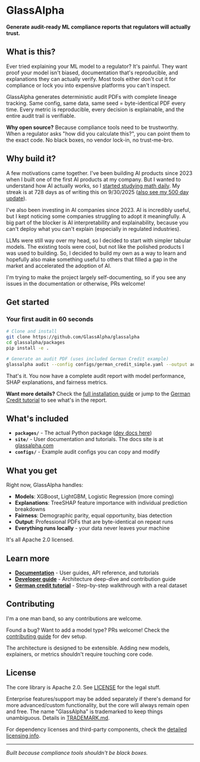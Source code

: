 # GlassAlpha

**Generate audit-ready ML compliance reports that regulators will actually trust.**

## What is this?

Ever tried explaining your ML model to a regulator? It's painful. They want proof your model isn't biased, documentation that's reproducible, and explanations they can actually verify. Most tools either don't cut it for compliance or lock you into expensive platforms you can't inspect.

GlassAlpha generates deterministic audit PDFs with complete lineage tracking. Same config, same data, same seed = byte-identical PDF every time. Every metric is reproducible, every decision is explainable, and the entire audit trail is verifiable.

**Why open source?** Because compliance tools need to be trustworthy. When a regulator asks "how did you calculate this?", you can point them to the exact code. No black boxes, no vendor lock-in, no trust-me-bro.

## Why build it?

A few motivations came together. I've been building AI products since 2023 when I built one of the first AI products at my company. But I wanted to understand how AI actually works, so I [started studying math daily](https://gmays.com/how-im-relearning-math-as-an-adult/). My streak is at 728 days as of writing this on 9/30/2025 ([also see my 500 day update](https://gmays.com/500-days-of-math/)).

I've also been investing in AI companies since 2023. AI is incredibly useful, but I kept noticing some companies struggling to adopt it meaningfully. A big part of the blocker is AI interpretability and explainability, because you can't deploy what you can't explain (especially in regulated industries).

LLMs were still way over my head, so I decided to start with simpler tabular models. The existing tools were cool, but not like the polished products I was used to building. So, I decided to build my own as a way to learn and hopefully also make something useful to others that filled a gap in the market and accelerated the adoption of AI.

I'm trying to make the project largely self-documenting, so if you see any issues in the documentation or otherwise, PRs welcome!

## Get started

### Your first audit in 60 seconds

```bash
# Clone and install
git clone https://github.com/GlassAlpha/glassalpha
cd glassalpha/packages
pip install -e .

# Generate an audit PDF (uses included German Credit example)
glassalpha audit --config configs/german_credit_simple.yaml --output audit.pdf
```

That's it. You now have a complete audit report with model performance, SHAP explanations, and fairness metrics.

**Want more details?** Check the [full installation guide](packages/README.md#installation) or jump to the [German Credit tutorial](https://glassalpha.com/examples/german-credit-audit/) to see what's in the report.

## What's included

- **`packages/`** - The actual Python package ([dev docs here](packages/README.md))
- **`site/`** - User documentation and tutorials. The docs site is at [glassalpha.com](https://glassalpha.com/)
- **`configs/`** - Example audit configs you can copy and modify

## What you get

Right now, GlassAlpha handles:

- **Models**: XGBoost, LightGBM, Logistic Regression (more coming)
- **Explanations**: TreeSHAP feature importance with individual prediction breakdowns
- **Fairness**: Demographic parity, equal opportunity, bias detection
- **Output**: Professional PDFs that are byte-identical on repeat runs
- **Everything runs locally** - your data never leaves your machine

It's all Apache 2.0 licensed.

## Learn more

- **[Documentation](https://glassalpha.com/)** - User guides, API reference, and tutorials
- **[Developer guide](packages/README.md)** - Architecture deep-dive and contribution guide
- **[German credit tutorial](https://glassalpha.com/examples/german-credit-audit/)** - Step-by-step walkthrough with a real dataset

## Contributing

I'm a one man band, so any contributions are welcome.

Found a bug? Want to add a model type? PRs welcome! Check the [contributing guide](https://glassalpha.com/reference/contributing/) for dev setup.

The architecture is designed to be extensible. Adding new models, explainers, or metrics shouldn't require touching core code.

## License

The core library is Apache 2.0. See [LICENSE](LICENSE) for the legal stuff.

Enterprise features/support may be added separately if there's demand for more advanced/custom functionality, but the core will always remain open and free. The name "GlassAlpha" is trademarked to keep things unambiguous. Details in [TRADEMARK.md](TRADEMARK.md).

For dependency licenses and third-party components, check the [detailed licensing info](packages/README.md#license--dependencies).

---

_Built because compliance tools shouldn't be black boxes._
